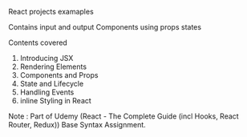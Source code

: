 React projects examaples

Contains input and output Components using props states

Contents covered

1. Introducing JSX
3. Rendering Elements
4. Components and Props
5. State and Lifecycle
6. Handling Events
7. inline Styling in React


Note : Part of Udemy (React - The Complete Guide (incl Hooks, React Router, Redux)) Base Syntax Assignment.



